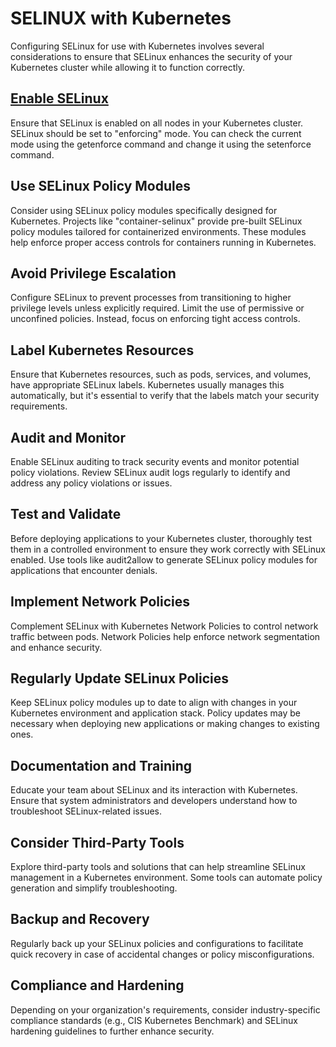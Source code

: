 # SELINUX with Kubernetes
Configuring SELinux for use with Kubernetes involves several considerations to ensure that SELinux enhances the security of your Kubernetes cluster while allowing it to function correctly. 

## [Enable SELinux](SELINUX.md)
Ensure that SELinux is enabled on all nodes in your Kubernetes cluster. SELinux should be set to "enforcing" mode. You can check the current mode using the getenforce command and change it using the setenforce command.
## Use SELinux Policy Modules
Consider using SELinux policy modules specifically designed for Kubernetes. Projects like "container-selinux" provide pre-built SELinux policy modules tailored for containerized environments. These modules help enforce proper access controls for containers running in Kubernetes.
## Avoid Privilege Escalation
Configure SELinux to prevent processes from transitioning to higher privilege levels unless explicitly required. Limit the use of permissive or unconfined policies. Instead, focus on enforcing tight access controls.
## Label Kubernetes Resources
Ensure that Kubernetes resources, such as pods, services, and volumes, have appropriate SELinux labels. Kubernetes usually manages this automatically, but it's essential to verify that the labels match your security requirements.
## Audit and Monitor
Enable SELinux auditing to track security events and monitor potential policy violations. Review SELinux audit logs regularly to identify and address any policy violations or issues.
## Test and Validate
Before deploying applications to your Kubernetes cluster, thoroughly test them in a controlled environment to ensure they work correctly with SELinux enabled. Use tools like audit2allow to generate SELinux policy modules for applications that encounter denials.
## Implement Network Policies
Complement SELinux with Kubernetes Network Policies to control network traffic between pods. Network Policies help enforce network segmentation and enhance security.
## Regularly Update SELinux Policies
Keep SELinux policy modules up to date to align with changes in your Kubernetes environment and application stack. Policy updates may be necessary when deploying new applications or making changes to existing ones.
## Documentation and Training
Educate your team about SELinux and its interaction with Kubernetes. Ensure that system administrators and developers understand how to troubleshoot SELinux-related issues.
## Consider Third-Party Tools
Explore third-party tools and solutions that can help streamline SELinux management in a Kubernetes environment. Some tools can automate policy generation and simplify troubleshooting.
## Backup and Recovery
Regularly back up your SELinux policies and configurations to facilitate quick recovery in case of accidental changes or policy misconfigurations.
## Compliance and Hardening
Depending on your organization's requirements, consider industry-specific compliance standards (e.g., CIS Kubernetes Benchmark) and SELinux hardening guidelines to further enhance security.

